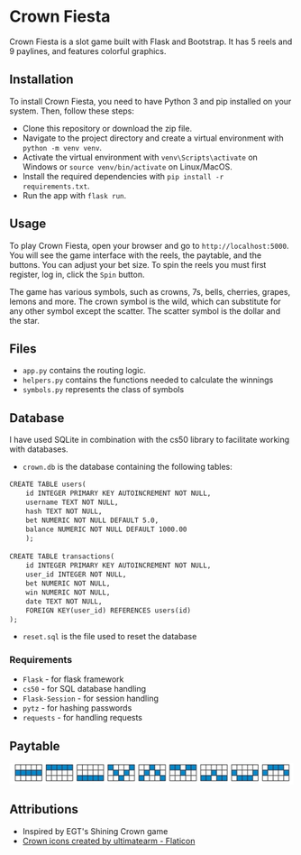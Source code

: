 # Crown Fiesta

Crown Fiesta is a slot game built with Flask and Bootstrap. It has 5 reels and 9 paylines, and features colorful graphics.

## Installation

To install Crown Fiesta, you need to have Python 3 and pip installed on your system. Then, follow these steps:

- Clone this repository or download the zip file.
- Navigate to the project directory and create a virtual environment with `python -m venv venv`.
- Activate the virtual environment with `venv\Scripts\activate` on Windows or `source venv/bin/activate` on Linux/MacOS.
- Install the required dependencies with `pip install -r requirements.txt`.
- Run the app with `flask run`.

## Usage

To play Crown Fiesta, open your browser and go to `http://localhost:5000`. You will see the game interface with the reels, the paytable, and the buttons. You can adjust your bet size. To spin the reels you must first register, log in, click the `Spin` button.

The game has various symbols, such as crowns, 7s, bells, cherries, grapes, lemons and more. The crown symbol is the wild, which can substitute for any other symbol except the scatter. The scatter symbol is the dollar and the star.


## Files

- `app.py` contains the routing logic.
- `helpers.py` contains the functions needed to calculate the winnings
- `symbols.py` represents the class of symbols

## Database

I have used SQLite in combination with the cs50 library to facilitate working with databases.
- `crown.db` is the database containing the following tables:
```
CREATE TABLE users(
    id INTEGER PRIMARY KEY AUTOINCREMENT NOT NULL,
    username TEXT NOT NULL,
    hash TEXT NOT NULL,
    bet NUMERIC NOT NULL DEFAULT 5.0,
    balance NUMERIC NOT NULL DEFAULT 1000.00
    );

CREATE TABLE transactions(
    id INTEGER PRIMARY KEY AUTOINCREMENT NOT NULL,
    user_id INTEGER NOT NULL,
    bet NUMERIC NOT NULL,
    win NUMERIC NOT NULL,
    date TEXT NOT NULL,
    FOREIGN KEY(user_id) REFERENCES users(id)
);
```
- `reset.sql` is the file used to reset the database

### Requirements
- `Flask` - for flask framework
- `cs50` - for SQL database handling
- `Flask-Session` - for session handling
- `pytz` - for hashing passwords
- `requests` - for handling requests

## Paytable

![Paytable](/static/paytable.png)


## Attributions

- Inspired by EGT's Shining Crown game
- <a class="link-dark" href="https://www.flaticon.com/free-icons/crown" title="crown icons">Crown icons created by ultimatearm - Flaticon</a>
